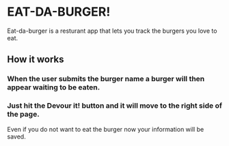 # EAT-DA-BURGER!
Eat-da-burger is a resturant app that lets you track the burgers you love to eat. 

## How it works

### When the user submits the burger name a burger will then appear waiting to be eaten. 

### Just hit the Devour it! button and it will move to the right side of the page. 

Even if you do not want to eat the burger now your information will be saved. 